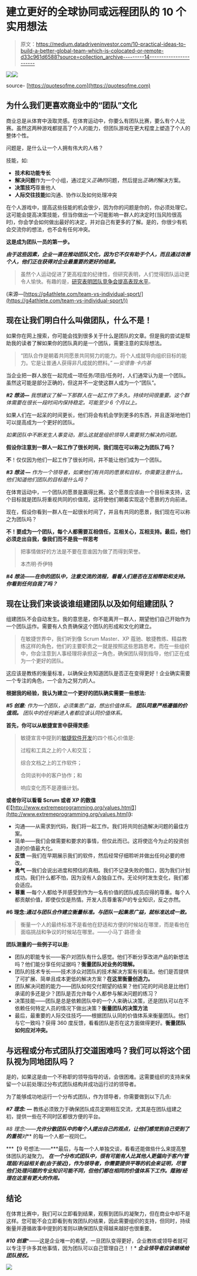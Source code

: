 # 建立更好的全球协同或远程团队的 10 个实用想法

> 原文：<https://medium.datadriveninvestor.com/10-practical-ideas-to-build-a-better-global-team-which-is-colocated-or-remote-d33c961d6588?source=collection_archive---------14----------------------->

[![](img/679701762ed40ae906f78b0ab6ce9383.png)](http://www.track.datadriveninvestor.com/IntelSplit)![](img/6de150f5fdfe0a75de5896b5e61326a6.png)

source- [https://quotesofme.com](https://quotesofme.com)

## 为什么我们更喜欢商业中的“团队”文化

商业总是从体育中汲取灵感。在体育运动中，你要么有团队比赛，要么有个人比赛。虽然这两种游戏都提高了个人的能力，但团队游戏在更大程度上塑造了个人的整体个性。

问题是，是什么让一个人拥有伟大的人格？

技能，如:

*   **技术和功能专长**
*   **解决问题**作为一个小组，通过定义*正确的*问题，然后提出*正确的*解决方案。
*   **决策技巧**尊重他人
*   **人际交往技能**如沟通、协作以及如何处理冲突

在个人游戏中，提高这些技能的机会很少，因为你的问题是你的，你必须处理它。这可能会提高决策技能，但当你做出一个可能影响一群人的决定时(当风险很高时)，你会学会如何做出最好的决定，并对自己有更多的了解。是的，你很少有机会交流你的想法，也不会有任何冲突。

**这是成为团队一员的第一步。**

***由于这些因素，企业一直在推动团队文化，因为它不仅有助于个人，而且通过改善个人，他们正在获得对企业最重要的更好的结果。***

> 虽然个人运动促进了更高程度的纪律性，但研究表明，人们觉得团队运动更令人愉快。有趣的是，[研究表明团队竞争会提高表现水平](http://psycnet.apa.org/journals/psp/86/6/849/)。

(来源—[https://g4athlete.com/team-vs-individual-sport/](https://g4athlete.com/team-vs-individual-sport/))

## 现在让我们明白什么叫做团队，什么不是！

如果你在网上搜索，你可能会找到很多关于什么是团队的文章。但是我的尝试是帮助我的读者了解如果你的团队真的是一个团队，需要注意的实际想法。

> “团队合作是朝着共同愿景共同努力的能力。将个人成就导向组织目标的能力。它是让普通人获得非凡成就的燃料。” *—安德鲁·卡内基*

当企业把一群人放在一起完成一项任务/项目/任务时，人们通常认为是一个团队。虽然这可能是部分正确的，但这并不一定使这群人成为一个“团队”。

***#2 想法—*** *我想建议了解一下那群人在一起工作了多久。持续时间很重要。这个群体需要在很长一段时间内保持稳定。可能至少 6 个月以上。*

如果人们在一起呆的时间更长，他们将会有机会学到更多的东西，并且逐渐地他们可以提高成为一个更好的团队。

*如果团队中不断发生人事变动，那么这就是组织领导人需要努力解决的问题。*

**假设你注意到一群人一起工作了很长时间，我们现在可以称之为团队了吗？**

**不**！仅仅因为他们一起工作了很长时间，并不能让他们成为一个团队。

***#3 想法* —** *作为一个领导者，如果他们有共同的愿景和目标，你需要注意什么。他们知道他们团队的目标是什么吗？*

在体育运动中，一个团队的愿景是赢得比赛。这个愿景应该由一个目标来支持，这个目标就是团队将重视共同的价值观，这将使他们朝着实现这个愿景的方向前进。

现在，假设你看到一群人在一起很长时间了，并且有共同的愿景，我们现在可以称之为团队吗？

**不！要成为一个团队，每个人都需要互相信任，互相关心，互相支持。最后，他们必须走出自我，像我们而不是我一样思考**

> 把事情做好的方法是不要在意谁因为做了而得到荣誉。
> 
> 本杰明·乔伊特

***#4 想法——在你的团队中，注意交流的流程，看看人们是否在互相帮助和支持。你看到任何自我了吗？***

## 现在让我们来谈谈谁组建团队以及如何组建团队？

组建团队不会自动发生。我的意思是，你不能离开一群人，期望他们自己开始作为一个团队运作。需要有人负责确保这个团队的形成和文化的建立。

> 在敏捷世界中，我们听到像 Scrum Master、XP 蔻驰、敏捷教练、精益教练这样的角色，他们的主要职责之一就是按照这些思路思考。而在一些组织中，你会注意到人事经理将承担这一角色，确保团队得到指导，他们正在成为一个更好的团队。

这应该是教练的衡量标准，以确保业务知道团队是否正在变得更好！企业确实需要一个专注的角色，一个会为之努力的人。

**根据我的经验，我认为建立一个更好的团队确实需要一些想法:**

***#5 创意:*** *作为一个团队，必须集思广益，想出价值体系。* ***团队同意严格遵循的价值观。*** *团队中的任何新进入者都应该认同价值体系。*

**首先，你可以从敏捷宣言中获得灵感:**

> 敏捷宣言中提到的[敏捷软件开发](https://searchsoftwarequality.techtarget.com/definition/agile-software-development)的四个核心价值是:
> 
> 过程和工具之上的个人和交互；
> 
> 综合文档之上的工作软件；
> 
> 合同谈判中的客户协作；和
> 
> 响应变化而不是遵循计划。

**或者你可以看看 Scrum 或者 XP 的数值(**[【http://www.extremeprogramming.org/values.html】](http://www.extremeprogramming.org/values.html)**):**

*   沟通——从需求到代码，我们将一起工作。我们将共同创造解决问题的最佳方案。
*   简单——我们会做需要和要求的事情，但仅此而已。这将使迄今为止的投资创造的价值最大化。
*   **反馈** —我们在早期展示我们的软件，然后经常仔细聆听并做出任何必要的修改。
*   **勇气** —我们会说出进度和预估的真相。我们不记录失败的借口，因为我们计划成功。我们什么都不怕，因为没有人会独自工作。无论何时发生变化，我们都会适应。
*   **尊重** —每个人都给予并感受到作为一名有价值的团队成员应得的尊重。每个人都贡献价值，即使仅仅是热情。开发人员尊重客户的专业知识，反之亦然。

**#6 理念:*通过与团队合作建立衡量标准。与团队一起集思广益，就标准达成一致。***

> 衡量一个人的最终标准不是看他在舒适和方便的时候站在哪里，而是看他在面临挑战和争议的时候站在哪里。——小马丁·路德·金

**团队测量的一些例子可以是:**

*   团队的职能专长——客户对团队有什么感觉。他们不断分享改进产品的新想法吗？他们能分享任何证据吗？**衡量团队对业务的理解。**
*   团队的技术专长——技术涉众对团队的技术解决方案有何看法。他们是否提供了可扩展、简单且成本更低的解决方案？**在这里衡量创造力。**
*   团队解决问题的能力——团队如何交付期望的结果？他们花的时间总是比他们承诺的多还是少？团队是否允许每个人都参与解决问题的练习？
*   决策技能——团队是总是依赖团队中的一个人来确认决策，还是团队可以在不依赖任何特定人员的情况下做出决策？**衡量团队的决策方法**
*   最后，最重要的人际交往技巧——根据团队认同的价值体系来衡量团队。他们与它一致吗？获得 360 度反馈，看看团队是否在这方面做得更好。**衡量团队如何应对冲突。**

## 与远程或分布式团队打交道困难吗？我们可以将这个团队视为同地团队吗？

是的，如果这是由一个不称职的领导指导的话，会很困难。这需要组织的支持来保留一个以前处理过分布式团队结构并成功运行过的领导者。

为了能够成功地运行一个分布式团队，作为领导者，你需要做到以下几点:

***#7 理念:* —** 教练必须致力于确保团队成员定期相互交流，尤其是在团队组建之初，提供一些在不同时区都很方便的平台。

**#8 理念:——**允许分散团队中的每个人提出自己的观点，让他们感觉到自己受到了 ***的重视******对*** 的每一个人都一视同仁。

***【9 号想法:——***最后，与每一个人单独交谈，看看还能做些什么来提高整体团队的凝聚力。 ***在一个分布式团队中，很有可能有人比其他人更偏向于客户/管理层/利益相关者(由于接近)，作为领导者，你需要提供平等的机会来证明，尽管他们处理问题的专业知识可能不同，但他们都在相同的价值体系下工作。蔻驰/经理在这里有更大的作用。***

## 结论

在体育比赛中，我们可以立即看到结果，观察到团队的凝聚力，但在商业中却不是这样。您可能不会立即看到有效团队的结果，因此需要组织的支持，但同时，持续衡量并遵循故事中提到的准则以确保团队变得越来越好也很重要。

***#10 创意****——这是企业唯一的希望，一旦团队变得更好，企业教练或领导者就可以专注于许多其他事情，因为团队可以自己管理自己！！* ***企业领导者应该继续给团队授权。***

[![](img/679701762ed40ae906f78b0ab6ce9383.png)](http://www.track.datadriveninvestor.com/IntelSplit)